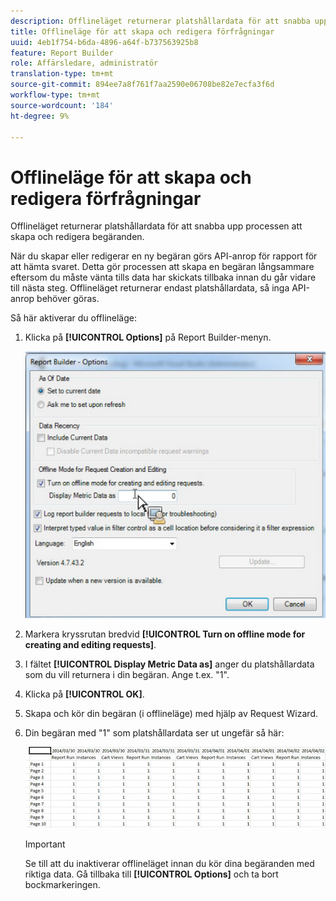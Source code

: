 ```yaml
---
description: Offlineläget returnerar platshållardata för att snabba upp processen att skapa och redigera begäranden.
title: Offlineläge för att skapa och redigera förfrågningar
uuid: 4eb1f754-b6da-4896-a64f-b737563925b8
feature: Report Builder
role: Affärsledare, administratör
translation-type: tm+mt
source-git-commit: 894ee7a8f761f7aa2590e06708be82e7ecfa3f6d
workflow-type: tm+mt
source-wordcount: '184'
ht-degree: 9%

---
```



# Offlineläge för att skapa och redigera förfrågningar

Offlineläget returnerar platshållardata för att snabba upp processen att skapa och redigera begäranden.

När du skapar eller redigerar en ny begäran görs API-anrop för rapport för att hämta svaret. Detta gör processen att skapa en begäran långsammare eftersom du måste vänta tills data har skickats tillbaka innan du går vidare till nästa steg. Offlineläget returnerar endast platshållardata, så inga API-anrop behöver göras.

Så här aktiverar du offlineläge:

1. Klicka på **[!UICONTROL Options]** på Report Builder-menyn.

   ![](assets/offline_mode.png)

1. Markera kryssrutan bredvid **[!UICONTROL Turn on offline mode for creating and editing requests]**.
1. I fältet **[!UICONTROL Display Metric Data as]** anger du platshållardata som du vill returnera i din begäran. Ange t.ex. &quot;1&quot;.
1. Klicka på **[!UICONTROL OK]**.
1. Skapa och kör din begäran (i offlineläge) med hjälp av Request Wizard.
1. Din begäran med &quot;1&quot; som platshållardata ser ut ungefär så här:

   ![](assets/offline_mode_example.png)

   >[!IMPORTANT]
   >
   >Se till att du inaktiverar offlineläget innan du kör dina begäranden med riktiga data. Gå tillbaka till **[!UICONTROL Options]** och ta bort bockmarkeringen.

